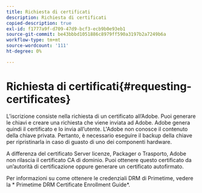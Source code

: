 ```yaml
---
title: Richiesta di certificati
description: Richiesta di certificati
copied-description: true
exl-id: f1777a9f-d709-47d9-bcf3-ecb9b0e93eb1
source-git-commit: be43bbbd1051886c8979ff590a3197b2a7249b6a
workflow-type: tm+mt
source-wordcount: '111'
ht-degree: 0%

---
```


# Richiesta di certificati{#requesting-certificates}

L’iscrizione consiste nella richiesta di un certificato all’Adobe. Puoi generare le chiavi e creare una richiesta che viene inviata ad Adobe. Adobe genera quindi il certificato e lo invia all’utente. L&#39;Adobe non conosce il contenuto della chiave privata. Pertanto, è necessario eseguire il backup della chiave per ripristinarla in caso di guasto di uno dei componenti hardware.

A differenza del certificato Server licenze, Packager o Trasporto, Adobe non rilascia il certificato CA di dominio. Puoi ottenere questo certificato da un’autorità di certificazione oppure generare un certificato autofirmato.

Per informazioni su come ottenere le credenziali DRM di Primetime, vedere la * Primetime DRM Certificate Enrollment Guide*.
